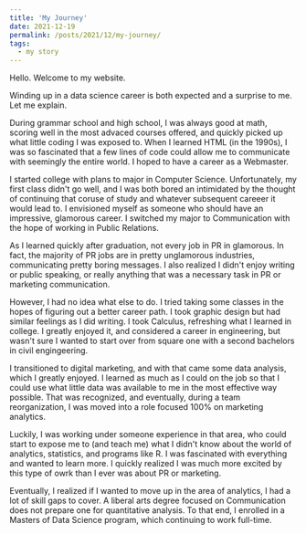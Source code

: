 ```yaml
---
title: 'My Journey'
date: 2021-12-19
permalink: /posts/2021/12/my-journey/
tags:
  - my story
---
```


Hello. Welcome to my website. 

Winding up in a data science career is both expected and a surprise to me. Let me explain. 

During grammar school and high school, I was always good at math, scoring well in the most advaced courses offered, and quickly picked up what little coding I was exposed to. When I learned HTML (in the 1990s), I was so fascinated that a few lines of code could allow me to communicate with seemingly the entire world. I hoped to have a career as a Webmaster. 

I started college with plans to major in Computer Science. Unfortunately, my first class didn't go well, and I was both bored an intimidated by the thought of continuing that coruse of study and whatever subsequent careeer it would lead to. I envisioned myself as someone who should have an impressive, glamorous career. I switched my major to Communication with the hope of working in Public Relations. 

As I learned quickly after graduation, not every job in PR in glamorous. In fact, the majority of PR jobs are in pretty unglamorous industries, communicating pretty boring messages. I also realized I didn't enjoy writing or public speaking, or really anything that was a necessary task in PR or marketing communication. 

However, I had no idea what else to do. I tried taking some classes in the hopes of figuring out a better career path. I took graphic design but had similar feelings as I did writing. I took Calculus, refreshing what I learned in college. I greatly enjoyed it, and considered a career in engineering, but wasn't sure I wanted to start over from square one with a second bachelors in civil engingeering. 

I transitioned to digital marketing, and with that came some data analysis, which I greatly enjoyed. I learned as much as I could on the job so that I could use what little data was available to me in the most effective way possible. That was recognized, and eventually, during a team reorganization, I was moved into a role focused 100% on marketing analytics. 

Luckily, I was working under someone experience in that area, who could start to expose me to (and teach me) what I didn't know about the world of analytics, statistics, and programs like R. I was fascinated with everything and wanted to learn more. I quickly realized I was much more excited by this type of owrk than I ever was about PR or marketing. 

Eventually, I realized if I wanted to move up in the area of analytics, I had a lot of skill gaps to cover. A liberal arts degree focused on Communication does not prepare one for quantitative analysis. To that end, I enrolled in a Masters of Data Science program, which continuing to work full-time. 
